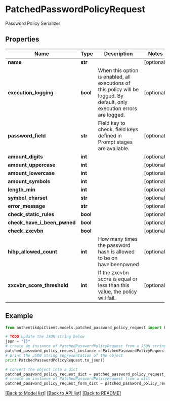 # PatchedPasswordPolicyRequest

Password Policy Serializer

## Properties
Name | Type | Description | Notes
------------ | ------------- | ------------- | -------------
**name** | **str** |  | [optional] 
**execution_logging** | **bool** | When this option is enabled, all executions of this policy will be logged. By default, only execution errors are logged. | [optional] 
**password_field** | **str** | Field key to check, field keys defined in Prompt stages are available. | [optional] 
**amount_digits** | **int** |  | [optional] 
**amount_uppercase** | **int** |  | [optional] 
**amount_lowercase** | **int** |  | [optional] 
**amount_symbols** | **int** |  | [optional] 
**length_min** | **int** |  | [optional] 
**symbol_charset** | **str** |  | [optional] 
**error_message** | **str** |  | [optional] 
**check_static_rules** | **bool** |  | [optional] 
**check_have_i_been_pwned** | **bool** |  | [optional] 
**check_zxcvbn** | **bool** |  | [optional] 
**hibp_allowed_count** | **int** | How many times the password hash is allowed to be on haveibeenpwned | [optional] 
**zxcvbn_score_threshold** | **int** | If the zxcvbn score is equal or less than this value, the policy will fail. | [optional] 

## Example

```python
from authentikApiClient.models.patched_password_policy_request import PatchedPasswordPolicyRequest

# TODO update the JSON string below
json = "{}"
# create an instance of PatchedPasswordPolicyRequest from a JSON string
patched_password_policy_request_instance = PatchedPasswordPolicyRequest.from_json(json)
# print the JSON string representation of the object
print PatchedPasswordPolicyRequest.to_json()

# convert the object into a dict
patched_password_policy_request_dict = patched_password_policy_request_instance.to_dict()
# create an instance of PatchedPasswordPolicyRequest from a dict
patched_password_policy_request_form_dict = patched_password_policy_request.from_dict(patched_password_policy_request_dict)
```
[[Back to Model list]](../README.md#documentation-for-models) [[Back to API list]](../README.md#documentation-for-api-endpoints) [[Back to README]](../README.md)


